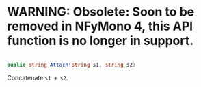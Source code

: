 # WARNING: Obsolete: Soon to be removed in NFyMono 4, this API function is no longer in support.

```cs

public string Attach(string s1, string s2)

```

Concatenate `s1 + s2`.